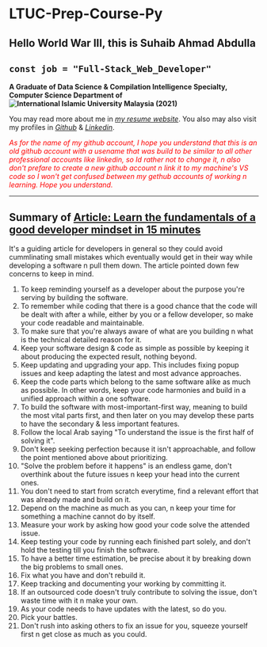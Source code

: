 # LTUC-Prep-Course-Py

## Hello World War III, this is Suhaib Ahmad Abdulla

## `const job = "Full-Stack_Web_Developer"`

**A Graduate of Data Science & Compilation Intelligence Specialty, Computer Science Department of ![International Islamic University Malaysia (2021)](https://upload.wikimedia.org/wikipedia/commons/f/f7/IIUM_Logo_.svg)** 

You may read more about me in *[my resume website](https://suhaib.info)*. You also may also visit my profiles in *[Github](https://github.com/makkahwi/)* & *[Linkedin](https://www.linkedin.com/in/makkahwi/)*.

*<span style="color: red;">As for the name of my github account, I hope you understand that this is an old github account with a usename that was build to be similar to all other professional accounts like linkedin, so Id rather not to change it, n also don't prefare to create a new github account n link it to my machine's VS code so I won't get confused between my gethub accounts of working  n learning. Hope you understand.</span>*

---

## Summary of [Article: Learn the fundamentals of a good developer mindset in 15 minutes](https://www.freecodecamp.org/news/learn-the-fundamentals-of-a-good-developer-mindset-in-15-minutes-81321ab8a682/)

It's a guiding article for developers in general so they could avoid cummlinating small mistakes which eventually would get in their way while developing a software n pull them down. The article pointed down few concerns to keep in mind.

1. To keep reminding yourself as a developer about the purpose you're serving by building the software. 
2. To remember while coding that there is a good chance that the code will be dealt with after a while, either by you or a fellow developer, so make your code readable and maintainable. 
3. To make sure that you're always aware of what are you building n what is the technical detailed reason for it.
4. Keep your software design & code as simple as possible by keeping it about producing the expected result, nothing beyond. 
5. Keep updating and upgrading your app. This includes fixing popup issues and keep adapting the latest and most advance approaches. 
6. Keep the code parts which belong to the same software alike as much as possible. In other words, keep your code harmonies and build in a unified approach within a one software.
7. To build the software with most-important-first way, meaning to build the most vital parts first, and then later on you may develop these parts to have the secondary & less important features.
8. Follow the local Arab saying "To understand the issue is the first half of solving it".
9. Don't keep seeking perfection because it isn't approachable, and follow the point mentioned above about prioritizing.
10. "Solve the problem before it happens" is an endless game, don't overthink about the future issues n keep your head into the current ones.
11. You don't need to start from scratch everytime, find a relevant effort that was already made and build on it.
12. Depend on the machine as much as you can, n keep your time for something a machine cannot do by itself.
13. Measure your work by asking how good your code solve the attended issue.
14. Keep testing your code by running each finished part solely, and don't hold the testing till you finish the software.
15. To have a better time estimation, be precise about it by breaking down the big problems to small ones.
16. Fix what you have and don't rebuild it.
17. Keep tracking and documenting your working by committing it.
18. If an outsourced code doesn't truly contribute to solving the issue, don't waste time with it n make your own.
19. As your code needs to have updates with the latest, so do you.
20. Pick your battles.
21. Don't rush into asking others to fix an issue for you, squeeze yourself first n get close as much as you could.
